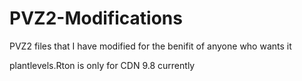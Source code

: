 # PVZ2-Modifications
PVZ2 files that I have modified for the benifit of anyone who wants it

plantlevels.Rton is only for CDN 9.8 currently
